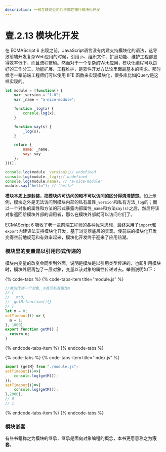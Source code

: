 ```yaml
---
description: 一线互联网公司几乎都在推行模块化开发
---
```


# 壹.2.13 模块化开发

在 ECMAScript 6 出现之前，JavaScript语言没有内建支持模块化的语法，这导致前端开发复杂Web应用的时候，引用.js、组织文件、扩展功能、维护工程都显得效率低下，而且流程繁琐。然而对于一个复杂的Web应用，模块化编程可以良好的工作分工、功能扩展、工程维护，是软件开发方法论里面最基本的需求。那时候老一辈前端工程师们可以使用 IIFE 函数来实现模块化，很多库比如jQuery是这样实现的。

```javascript
let module = (function() {
    var _version = "1.0"; 
    var _name = "a-nice-module";

    function _log(x) {
        console.log(x);
    }

    function say(s) {
        _log(s);
    }

    return {
        name: _name,
        say: say
    };
})();

console.log(module._version);// undefined
console.log(module._log);// undefined
console.log(module.name); // "a-nice-module"
module.say("hello"); // "hello"
```

**模块本质上是封装，把模块内可访问的和不可以访问的区分得清清楚楚**。如上示例，模块之外是无法访问到模块内部的私有属性`_version`和私有方法`_log`的；而以一个对象的属性和方法的形式暴露内部属性`_name`和方法`say(s)`之后，然后将该对象返回给模块外部的调用者，那么在模块外部就可以访问它们了。

ECMAScript 6 吸收了老一辈前端工程师的各种优秀思想，最终采用了`import`和`export`内建语法支持模块化开发，基于浏览器底层的实现，使前端的模块化开发变得空前地规范和有效率起来，模块化开发终于迎来了应用热潮。

### 模块里的变量是以引用形式传递的

模块内变量的改变会同步到外面，说明是模块是以引用类型传递的，也即引用模块时，模块外层再包了一层对象，变量以该对象的属性传递过去。举例说明如下：

{% code-tabs %}
{% code-tabs-item title="module.js" %}
```javascript
//类似传递一个对象,_m表示私有属性m
// {
//  _m:0,
//  getM:function(){}
// }
let m = 0;
setTimeout(() => {
  m = 1;
}, 1000);
export function getM() {
  return m;
}
```
{% endcode-tabs-item %}
{% endcode-tabs %}

{% code-tabs %}
{% code-tabs-item title="index.js" %}
```javascript
import {getM} from "./module.js";
setTimeout(()=>{
    console.log(getM());
});
setTimeout(()=>{
    console.log(getM());
},2000);
// 0
// 1
```
{% endcode-tabs-item %}
{% endcode-tabs %}

### 模块嵌套

有些书籍称之为模块的继承，继承是面向对象编程的概念，本书更愿意称之为**嵌套**。

